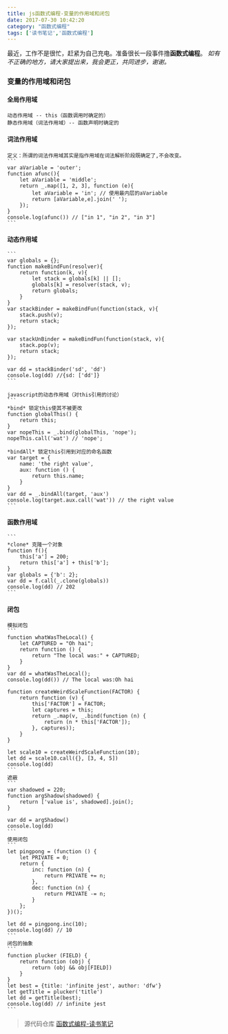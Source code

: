 ```yaml
---
title: js函数式编程-变量的作用域和闭包
date: 2017-07-30 10:42:20
category: "函数式编程"
tags: ['读书笔记','函数式编程']
---
```

最近，工作不是很忙，赶紧为自己充电。准备很长一段事件撸**函数式编程**。
*如有不正确的地方，请大家提出来，我会更正，共同进步，谢谢。*

###	变量的作用域和闭包

####	全局作用域
	动态作用域 -- this（函数调用时确定的）
	静态作用域（词法作用域）-- 函数声明时确定的
	
####	词法作用域
	定义：所谓的词法作用域其实是指作用域在词法解析阶段既确定了,不会改变。
	```
	var aVariable = 'outer';
	function afunc(){
		let aVariable = 'middle';
		return _.map([1, 2, 3], function (e){
			let aVariable = 'in'; // 使用最内层的aVariable
			return [aVariable,e].join(' ');
		});
	}
	console.log(afunc()) // ["in 1", "in 2", "in 3"]
	```
	
####	动态作用域
	```
	var globals = {};
	function makeBindFun(resolver){
		return function(k, v){
			let stack = globals[k] || [];
			globals[k] = resolver(stack, v);
			return globals;
		}
	}
	var stackBinder = makeBindFun(function(stack, v){
		stack.push(v);
		return stack;
	});

	var stackUnBinder = makeBindFun(function(stack, v){
		stack.pop(v);
		return stack;
	});

	var dd = stackBinder('sd', 'dd')
	console.log(dd) //{sd: ['dd']}
	```
	
	javascript的动态作用域（对this引用的讨论）
	```
	*bind* 锁定this使其不被更改
	function globalThis() {
		return this;
	}
	var nopeThis = _.bind(globalThis, 'nope');
	nopeThis.call('wat') // 'nope';
	
	*bindAll* 锁定this引用到对应的命名函数
	var target = {
		name: 'the right value',
		aux: function () {
			return this.name;
		}
	}
	var dd = _.bindAll(target, 'aux')
	console.log(target.aux.call('wat')) // the right value
	```
	
####	函数作用域
	```
	*clone* 克隆一个对象
	function f(){
		this['a'] = 200;
		return this['a'] + this['b'];
	}
	var globals = {'b': 2};
	var dd = f.call(_.clone(globals))
	console.log(dd) // 202
	```
	
####	闭包
	模拟闭包
	```
	function whatWasTheLocal() {
		let CAPTURED = "Oh hai";
		return function () {
			return "The local was:" + CAPTURED;
		}
	}
	var dd = whatWasTheLocal();
	console.log(dd()) // The local was:Oh hai
	
	function createWeirdScaleFunction(FACTOR) {
		return function (v) {
			this['FACTOR'] = FACTOR;
			let captures = this;
			return _.map(v, _.bind(function (n) {
				return (n * this['FACTOR']);	
			}, captures));
		}
	}

	let scale10 = createWeirdScaleFunction(10);
	let dd = scale10.call({}, [3, 4, 5])
	console.log(dd)
	```
	遮蔽
	```
	var shadowed = 220;
	function argShadow(shadowed) {
		return ['value is', shadowed].join();
	}

	var dd = argShadow()
	console.log(dd)
	```
	使用闭包
	```
	let pingpong = (function () {
		let PRIVATE = 0;
		return {
			inc: function (n) {
				return PRIVATE += n;
			},
			dec: function (n) {
				return PRIVATE -= n;
			}
		};
	})();

	let dd = pingpong.inc(10);
	console.log(dd) // 10
	```
	闭包的抽象
	```
	function plucker (FIELD) {
		return function (obj) {
			return (obj && obj[FIELD])
		}
	}
	let best = {title: 'infinite jest', author: 'dfw'}
	let getTitle = plucker('title')
	let dd = getTitle(best);
	console.log(dd) // infinite jest
	```	
>	源代码仓库
	[函数式编程-读书笔记](https://github.com/fanerge/Functional-reading-notes)
	
	
	
	
	
	
	
	
	
	
	
	
	
	
	
	
	
	
	
	
	
	
	
	
	
	
	
	
	
	
	
	
	
	
	
	
	
	
	
	
	
	
	
	
	
	
	